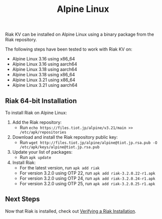 ﻿---
title_supertext: "Installing on"
title: "Alpine Linux"
description: "installing Riak on Alpine Linux"
project: "riak_kv"
project_version: "3.2.0"
lastmod: 2022-12-30T00:00:00-00:00
sitemap:
  priority: 0.9
menu:
  riak_kv-3.2.0:
    name: "Alpine Linux"
    identifier: "installing_alpine_linux"
    weight: 301
    parent: "installing"
since: 3.0.9
version_history:
  in: "3.0.9+"
toc: true
aliases:
  - /riak/3.2.0/ops/building/installing/installing-on-alpine-linux
  - /riak/kv/3.2.0/ops/building/installing/installing-on-alpine-linux
  - /riak/3.2.0/installing/alpine-linux/
  - /riak/kv/3.2.0/installing/alpine-linux/
---

[security index]: {{<baseurl>}}riak/kv/3.2.0/using/security/
[install source erlang]: {{<baseurl>}}riak/kv/3.2.0/setup/installing/source/erlang
[install verify]: {{<baseurl>}}riak/kv/3.2.0/setup/installing/verify

Riak KV can be installed on Alpine Linux using a binary
package from the Riak repository.

The following steps have been tested to work with Riak KV on:

* Alpine Linux 3.16 using x86_64
* Alpine Linux 3.16 using aarch64
* Alpine Linux 3.18 using aarch64
* Alpine Linux 3.18 using x86_64
* Alpine Linux 3.21 using x86_64
* Alpine Linux 3.21 using aarch64

## Riak 64-bit Installation

To install Riak on Alpine Linux:

1. Add the Riak repository:
   * Run `echo https://files.tiot.jp/alpine/v3.21/main >> /etc/apk/repositories`
2. Download and install the Riak repository public key:
   * Run `wget http://files.tiot.jp/alpine/alpine@tiot.jp.rsa.pub -O /etc/apk/keys/alpine@tiot.jp.rsa.pub`
3. Update your list of packages:
   * Run `apk update`
4. Install Riak:
   * For the latest version, run `apk add riak`
   * For version 3.2.0 using OTP 22, run `apk add riak-3.2.0.22-r1.apk`
   * For version 3.2.0 using OTP 24, run `apk add riak-3.2.0.24-r1.apk`
   * For version 3.2.0 using OTP 25, run `apk add riak-3.2.0.25-r1.apk`

## Next Steps

Now that Riak is installed, check out [Verifying a Riak Installation][install verify].
